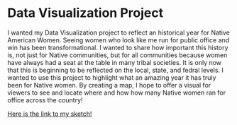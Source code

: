 # Data Visualization Project

I wanted my Data Visualization project to reflect an historical year for Native American Women. Seeing women who look like me run for public office and win has been transformational. I wanted to share how important this history is, not just for Native communities, but for all communities because women have always had a seat at the table in many tribal societies. It is only now that this is beginning to be reflected on the local, state, and fedral levels. I wanted to use this project to highlight what an amazing year it has truly been for Native women. By creating a map, I hope to offer a visual for viewers to see and locate where and how  how many Native women ran for office across the country!

[Here is the link to my sketch!](https://hshandiin.github.io/Data-Visualization-Sketch/)

